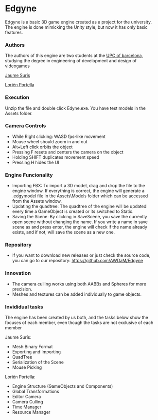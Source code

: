 ﻿# Edgyne
Edgyne is a basic 3D game engine created as a project for the university. The engine is done mimicking the Unity style, but now it has only basic features.

### Authors
The authors of this engine are two students at the [UPC of barcelona](https://www.citm.upc.edu), studying the degree in engineering of development and design of videogames

[Jaume Surís](https://github.com/Farmak09)

[Lorién Portella](https://github.com/Witiza)

### Execution

Unzip the file and double click Edyne.exe. You have test models in the Assets folder.

### Camera Controls

- While Right clicking: WASD fps-like movement
- Mouse wheel should zoom in and out
- Alt+Left click orbits the object
- Pressing F resets and centers the camera on the object
- Holding SHIFT duplicates movement speed
- Pressing H hides the UI

### Engine Funcionality

- Importing FBX: To import a 3D model, drag and drop the file to the engine window. If everything is correct, the engine will generate a .edgymodel file in the Assets\Models folder which can be accessed from the Assets window.
- Updating the quadtree: The quadtree of the engine will be updated every time a GameObject is created or its switched to Static.
- Saving the Scene: By clicking in SaveScene, you save the currently open scene without changing the name. If you write a name in save scene as and press enter, the engine will check if the name already exists, and if not, will save the scene as a new one.

### Repository

- If you want to download new releases or just check the source code, you can go to our repository:
https://github.com/AWDaM/Edgyne

### Innovation

- The camera culling works using both AABBs and Spheres for more precision.
- Meshes and textures can be added individually to game objects.

### Invididual tasks

The engine has been created by us both, and the tasks below show the focuses of each member, even though the tasks are not exclusive of each member

Jaume Surís:

- Mesh Binary Format
- Exporting and Importing
- QuadTree
- Serialization of the Scene
- Mouse Picking

Lorién Portella:

- Engine Structure (GameObjects and Components)
- Global Transformations
- Editor Camera
- Camera Culling
- Time Manager
- Resource Manager